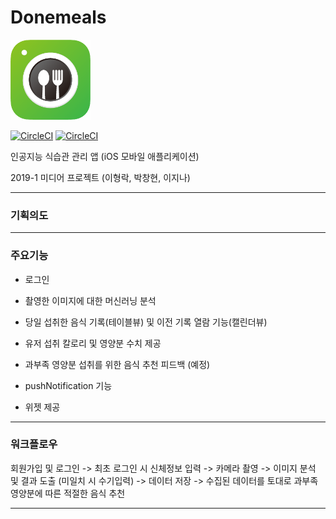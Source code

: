 ﻿
# Donemeals

<img width="128" src="./.assets/donemeals.png" alt="DoneMeals Logo" />

[![CircleCI](https://img.shields.io/badge/express-4.16.1-blue.svg)]()
[![CircleCI](https://img.shields.io/badge/npm-v6.4.1-brightgreen.svg)]()


인공지능 식습관 관리 앱 (iOS 모바일 애플리케이션)

2019-1 미디어 프로젝트 (이형락, 박창현, 이지나)

---


### 기획의도



---

### 주요기능


* 로그인

* 촬영한 이미지에 대한 머신러닝 분석

* 당일 섭취한 음식 기록(테이블뷰) 및 이전 기록 열람 기능(캘린더뷰)

* 유저 섭취 칼로리 및 영양분 수치 제공

* 과부족 영양분 섭취를 위한 음식 추천 피드백 (예정)

* pushNotification 기능

* 위젯 제공

---

### 워크플로우

회원가입 및 로그인 -> 최초 로그인 시 신체정보 입력 -> 카메라 촬영 -> 이미지 분석 및 결과 도출 (미일치 시 수기입력) -> 데이터 저장 -> 수집된 데이터를 토대로 과부족 영양분에 따른 적절한 음식 추천


---